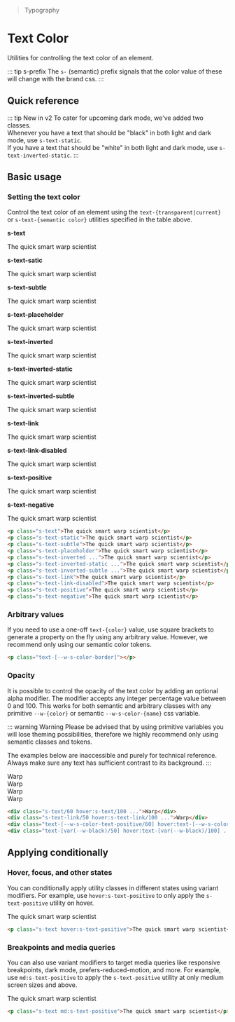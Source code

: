 > Typography

# Text Color

Utilities for controlling the text color of an element.

::: tip s-prefix
The `s-` (semantic) prefix signals that the color value of these will change with the brand css.
:::

## Quick reference

<text-color-table />

::: tip New in v2
To cater for upcoming dark mode, we've added two classes.  
Whenever you have a text that should be "black" in both light and dark mode, use `s-text-static`.  
If you have a text that should be "white" in both light and dark mode, use `s-text-inverted-static`.
:::

## Basic usage

### Setting the text color
Control the text color of an element using the `text-{transparent|current}` or `s-text-{semantic color}` utilities specified in the table above.

<example-container>
  <div class="ex-inner-box text-body">
    <strong class="s-text pd-font-mono text-s">s-text</strong>
    <p class="s-text">The quick smart warp scientist</p>
    <strong class="s-text-static pd-font-mono text-s">s-text-satic</strong>
    <p class="s-text-static">The quick smart warp scientist</p>
    <strong class="s-text-subtle pd-font-mono text-s">s-text-subtle</strong>
    <p class="s-text-subtle">The quick smart warp scientist</p>
    <strong class="s-text-placeholder pd-font-mono text-s">s-text-placeholder</strong>
    <p class="s-text-placeholder">The quick smart warp scientist</p>
    <div class="s-bg-inverted -mx-8 px-8 py-4 mb-8 rounded">
      <strong class="s-text-inverted pd-font-mono text-s">s-text-inverted</strong>
      <p class="s-text-inverted">The quick smart warp scientist</p>
      <strong class="s-text-inverted-static pd-font-mono text-s">s-text-inverted-static</strong>
      <p class="s-text-inverted-static mb-8">The quick smart warp scientist</p>
      <strong class="s-text-inverted-subtle pd-font-mono text-s">s-text-inverted-subtle</strong>
      <p class="s-text-inverted-subtle mb-0">The quick smart warp scientist</p>
    </div>
    <strong class="s-text-link pd-font-mono text-s">s-text-link</strong>
    <p class="s-text-link">The quick smart warp scientist</p>
    <strong class="s-text-link-disabled pd-font-mono text-s">s-text-link-disabled</strong>
    <p class="s-text-link-disabled">The quick smart warp scientist</p>
    <strong class="s-text-positive pd-font-mono text-s">s-text-positive</strong>
    <p class="s-text-positive">The quick smart warp scientist</p>
    <strong class="s-text-negative pd-font-mono text-s">s-text-negative</strong>
    <p class="s-text-negative">The quick smart warp scientist</p>
  </div>
</example-container>

```html
<p class="s-text">The quick smart warp scientist</p>
<p class="s-text-static">The quick smart warp scientist</p>
<p class="s-text-subtle">The quick smart warp scientist</p>
<p class="s-text-placeholder">The quick smart warp scientist</p>
<p class="s-text-inverted ...">The quick smart warp scientist</p>
<p class="s-text-inverted-static ...">The quick smart warp scientist</p>
<p class="s-text-inverted-subtle ...">The quick smart warp scientist</p>
<p class="s-text-link">The quick smart warp scientist</p>
<p class="s-text-link-disabled">The quick smart warp scientist</p>
<p class="s-text-positive">The quick smart warp scientist</p>
<p class="s-text-negative">The quick smart warp scientist</p>
```

### Arbitrary values
If you need to use a one-off `text-{color}` value, use square brackets to generate a property on the fly using any arbitrary value. However, we recommend only using our semantic color tokens.

```html
<p class="text-[--w-s-color-border]"></p>
```

### Opacity
It is possible to control the opacity of the text color by adding an optional alpha modifier.
The modifier accepts any integer percentage value between 0 and 100.
This works for both semantic and arbitrary classes with any primitive `--w-{color}` or semantic `--w-s-color-{name}` css variable.

::: warning Warning
Please be advised that by using primitive variables you will lose theming possibilities, therefore we highly recommend only using semantic classes and tokens.

The examples below are inaccessible and purely for technical reference.
Always make sure any text has sufficient contrast to its background.
:::

<example-container class="bg-center bg-[url(../../images/50s-scientists.jpg)]">
  <div class="grid grid-cols-4 gap-16 justify-items-center">
    <div class="s-text/60 hover:s-text/100 transition-colors ease-in-out duration-700 text-xxl font-bold backdrop-blur-s s-bg/20 p-16 rounded-16">Warp</div>
    <div class="s-text-link/50 hover:s-text-link/100 transition-colors ease-in-out duration-700 text-xxl font-bold backdrop-blur-s s-bg/20 p-16 rounded-16">Warp</div>
    <div class="text-[--w-s-color-text-positive/60] hover:text-[--w-s-color-text-positive/100] transition-colors ease-in-out duration-700 text-xxl font-bold backdrop-blur-s s-bg/20 p-16 rounded-16">Warp</div>
    <div class="text-[var(--w-black)/50] hover:text-[var(--w-black)/100] transition-colors ease-in-out duration-700 text-xxl font-bold backdrop-blur-s s-bg/20 p-16 rounded-16">Warp</div>
  </div>
</example-container>

```html
<div class="s-text/60 hover:s-text/100 ...">Warp</div>
<div class="s-text-link/50 hover:s-text-link/100 ...">Warp</div>
<div class="text-[--w-s-color-text-positive/60] hover:text-[--w-s-color-text-positive/100] ...">Warp</div>
<div class="text-[var(--w-black)/50] hover:text-[var(--w-black)/100] ...">Warp</div>
```

## Applying conditionally

### Hover, focus, and other states

You can conditionally apply utility classes in different states using variant modifiers.
For example, use `hover:s-text-positive` to only apply the `s-text-positive` utility on hover.

<example-container>
  <p class="s-text hover:s-text-positive mb-0">The quick smart warp scientist</p>
</example-container>

```html
<p class="s-text hover:s-text-positive">The quick smart warp scientist</p>
```

### Breakpoints and media queries

You can also use variant modifiers to target media queries like responsive breakpoints, dark mode, prefers-reduced-motion, and more. For example, use `md:s-text-positive` to apply the `s-text-positive` utility at only medium screen sizes and above.

<example-container>
  <p class="s-text md:s-text-positive mb-0">The quick smart warp scientist</p>
</example-container>

```html
<p class="s-text md:s-text-positive">The quick smart warp scientist</p>
```
